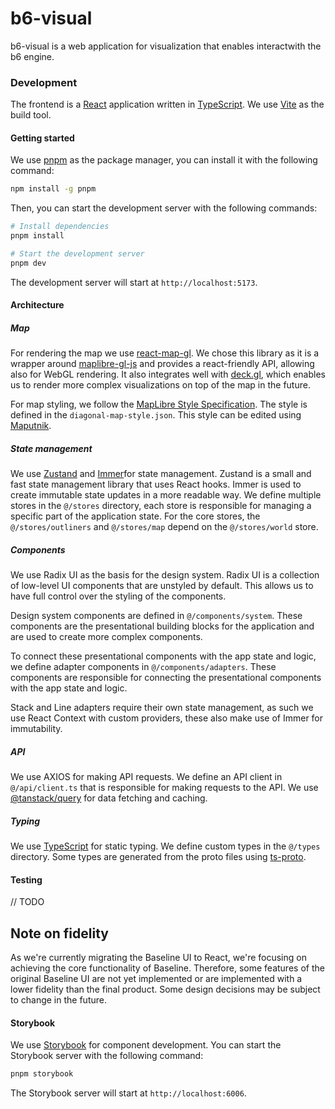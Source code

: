 # b6-visual

b6-visual is a web application for visualization that enables interactwith the b6 engine.

### Development

The frontend is a [React](https://reactjs.org/) application written in [TypeScript](https://www.typescriptlang.org/). We use [Vite](https://vitejs.dev/) as the build tool.

#### Getting started

We use [pnpm](https://pnpm.io/) as the package manager, you can install it with the following command:

```bash
npm install -g pnpm
```

Then, you can start the development server with the following commands:

```bash
# Install dependencies
pnpm install

# Start the development server
pnpm dev
```

The development server will start at `http://localhost:5173`.

#### Architecture

##### Map

For rendering the map we use [react-map-gl](https://visgl.github.io/react-map-gl/). We chose this library as it is a wrapper around [maplibre-gl-js](https://maplibre.org/maplibre-gl-js/docs/) and provides a react-friendly API, allowing also for WebGL rendering. It also integrates well with [deck.gl](https://deck.gl/), which enables us to render more complex visualizations on top of the map in the future.

For map styling, we follow the [MapLibre Style Specification](https://maplibre.org/maplibre-style-spec/transition/). The style is defined in the `diagonal-map-style.json`. This style can be edited using [Maputnik](https://github.com/maplibre/maputnik).

##### State management

We use [Zustand](https://docs.pmnd.rs/zustand/getting-started/introduction) and [Immer](https://immerjs.github.io/immer/)for state management. Zustand is a small and fast state management library that uses React hooks. Immer is used to create immutable state updates in a more readable way. We define multiple stores in the `@/stores` directory, each store is responsible for managing a specific part of the application state. For the core stores, the `@/stores/outliners` and `@/stores/map` depend on the `@/stores/world` store.

##### Components

We use Radix UI as the basis for the design system. Radix UI is a collection of low-level UI components that are unstyled by default. This allows us to have full control over the styling of the components.

Design system components are defined in `@/components/system`. These components are the presentational building blocks for the application and are used to create more complex components.

To connect these presentational components with the app state and logic, we define adapter components in `@/components/adapters`. These components are responsible for connecting the presentational components with the app state and logic.

Stack and Line adapters require their own state management, as such we use React Context with custom providers, these also make use of Immer for immutability.

##### API

We use AXIOS for making API requests. We define an API client in `@/api/client.ts` that is responsible for making requests to the API.
We use [@tanstack/query](https://tanstack.com/query/latest) for data fetching and caching.

##### Typing

We use [TypeScript](https://www.typescriptlang.org/) for static typing. We define custom types in the `@/types` directory. Some types are generated from the proto files using [ts-proto](https://ts-proto.readthedocs.io/).

#### Testing

// TODO

## Note on fidelity

As we're currently migrating the Baseline UI to React, we're focusing on achieving the core functionality of Baseline. Therefore, some features of the original Baseline UI are not yet implemented or are implemented with a lower fidelity than the final product. Some design decisions may be subject to change in the future.

#### Storybook

We use [Storybook](https://storybook.js.org/) for component development. You can start the Storybook server with the following command:

```bash
pnpm storybook
```

The Storybook server will start at `http://localhost:6006`.
